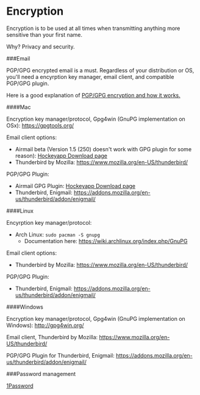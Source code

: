 Encryption
============

Encryption is to be used at all times when transmitting anything more sensitive than your first name. 

Why? Privacy and security. 

###Email

PGP/GPG encrypted email is a must. Regardless of your distribution or OS, you'll need a encyrption key manager, email client, and compatible PGP/GPG plugin. 

Here is a good explanation of [PGP/GPG encryption and how it works.](https://www.mailvelope.com/help#basics)

####Mac

Encryption key manager/protocol, Gpg4win (GnuPG implementation on OSx): https://gpgtools.org/

Email client options:

- Airmail beta (Version 1.5 (250) doesn't work with GPG plugin for some reason): [Hockeyapp Download page](https://rink.hockeyapp.net/apps/84be85c3331ee1d222fd7f0b59e41b04)
- Thunderbird by Mozilla: https://www.mozilla.org/en-US/thunderbird/

PGP/GPG Plugin:

- Airmail GPG Plugin: [Hockeyapp Download page](https://rink.hockeyapp.net/apps/12d0753a9a3cecd2f00b262409be4ec2)
- Thunderbird, Enigmail: https://addons.mozilla.org/en-us/thunderbird/addon/enigmail/

####Linux

Encyrption key manager/protocol:

- Arch Linux: `sudo pacman -S gnupg` 
  - Documentation here: https://wiki.archlinux.org/index.php/GnuPG 

Email client options:

- Thunderbird by Mozilla: https://www.mozilla.org/en-US/thunderbird/

PGP/GPG Plugin:

- Thunderbird, Enigmail: https://addons.mozilla.org/en-us/thunderbird/addon/enigmail/

####Windows

Encryption key manager/protocol, Gpg4win (GnuPG implementation on Windows): http://gpg4win.org/

Email client, Thunderbird by Mozilla: https://www.mozilla.org/en-US/thunderbird/

PGP/GPG Plugin for Thunderbird, Enigmail: https://addons.mozilla.org/en-us/thunderbird/addon/enigmail/




###Password management

[1Password](https://agilebits.com/onepassword)
